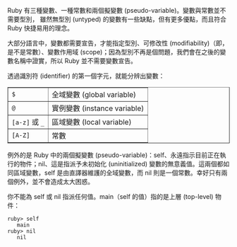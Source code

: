 Ruby 有三種變數、一種常數和兩個擬變數 (pseudo-variable)。變數與常數並不需要型別， 雖然無型別 (untyped) 的變數有一些缺點，但有更多優點，而且符合 Ruby 快捷易用的理念。

大部分語言中，變數都需要宣告，才能指定型別、可修改性 (modifiability)（即，是不是常數）、變數作用域 (scope)；因為型別不再是個問題，我們會在之後的變數名稱中證實，所以 Ruby 並不需要變數宣告。

透過識別符 (identifier) 的第一個字元，就能分辨出變數：

<table border="1"><tbody><tr><td><code>$</code> </td><td> 全域變數 (global variable) </td></tr>
<tr><td>
<code>@</code> </td><td> 實例變數 (instance variable) </td></tr>
<tr><td>
<code>[a-z]</code> 或 <code>_</code> </td><td> 區域變數 (local variable) </td></tr>
<tr><td>
<code>[A-Z]</code> </td><td> 常數</td></tr></tbody></table>

例外的是 Ruby 中的兩個擬變數 (pseudo-variable)：self、永遠指示目前正在執行的物件；nil、這是指派予未初始化 (uninitialized) 變數的無意義值。這兩個都如同區域變數，self 是由直譯器維護的全域變數，而 nil 則是一個常數。幸好只有兩個例外，並不會造成太大困惑。

你不能為 self 或 nil 指派任何值。main（self 的值）指的是上層 (top-level) 物件：

    ruby> self
       main
    ruby> nil
       nil